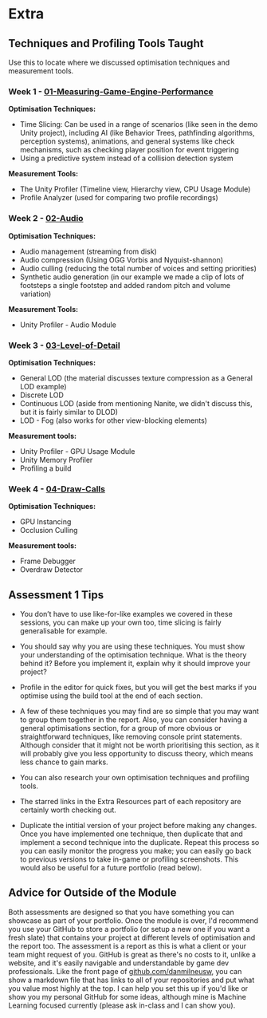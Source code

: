 # Extra
## Techniques and Profiling Tools Taught
Use this to locate where we discussed optimisation techniques and measurement tools.

### Week 1 - [01-Measuring-Game-Engine-Performance](https://github.com/danmilneusw/01-Measuring-Game-Engine-Performance)
**Optimisation Techniques:**
- Time Slicing: Can be used in a range of scenarios (like seen in the demo Unity project), including AI (like Behavior Trees, pathfinding algorithms, perception systems), animations, and general systems like check mechanisms, such as checking player position for event triggering
- Using a predictive system instead of a collision detection system

**Measurement Tools:**
- The Unity Profiler (Timeline view, Hierarchy view, CPU Usage Module)
- Profile Analyzer (used for comparing two profile recordings)

### Week 2 - [02-Audio](https://github.com/danmilneusw/02-Audio)
**Optimisation Techniques:**
- Audio management (streaming from disk)
- Audio compression (Using OGG Vorbis and Nyquist-shannon)
- Audio culling (reducing the total number of voices and setting priorities)
- Synthetic audio generation (in our example we made a clip of lots of footsteps a single footstep and added random pitch and volume variation)

**Measurement Tools:**
- Unity Profiler - Audio Module

### Week 3 - [03-Level-of-Detail](https://github.com/danmilneusw/03-Level-of-Detail)
**Optimisation Techniques:**
- General LOD (the material discusses texture compression as a General LOD example)
- Discrete LOD
- Continuous LOD (aside from mentioning Nanite, we didn't discuss this, but it is fairly similar to DLOD)
- LOD - Fog (also works for other view-blocking elements)

**Measurement tools:**
- Unity Profiler - GPU Usage Module
- Unity Memory Profiler
- Profiling a build

### Week 4 - [04-Draw-Calls](https://github.com/danmilneusw/04-Draw-Calls)
**Optimisation Techniques:**
- GPU Instancing
- Occlusion Culling

**Measurement tools:**
- Frame Debugger
- Overdraw Detector

## Assessment 1 Tips
- You don’t have to use like-for-like examples we covered in these sessions, you can make up your own too, time slicing is fairly generalisable for example.

- You should say why you are using these techniques. You must show your understanding of the optimisation technique. What is the theory behind it? Before you implement it, explain why it should improve your project?

- Profile in the editor for quick fixes, but you will get the best marks if you optimise using the build tool at the end of each section.

- A few of these techniques you may find are so simple that you may want to group them together in the report. Also, you can consider having a general optimisations section, for a group of more obvious or straightforward techniques, like removing console print statements. Although consider that it might not be worth prioritising this section, as it will probably give you less opportunity to discuss theory, which means less chance to gain marks.

- You can also research your own optimisation techniques and profiling tools.

- The starred links in the Extra Resources part of each repository are certainly worth checking out.

- Duplicate the intitial version of your project before making any changes. Once you have implemented one technique, then duplicate that and implement a second technique into the duplicate. Repeat this process so you can easily monitor the progress you make; you can easily go back to previous versions to take in-game or profiling screenshots. This would also be useful for a future portfolio (read below).

## Advice for Outside of the Module
Both assessments are designed so that you have something you can showcase as part of your portfolio. Once the module is over, I'd recommend you use your GitHub to store a portfolio (or setup a new one if you want a fresh slate) that contains your project at different levels of optimisation and the report too. The assessment is a report as this is what a client or your team might request of you. GitHub is great as there's no costs to it, unlike a website, and it's easily navigable and understandable by game dev professionals. Like the front page of [github.com/danmilneusw](github.com/danmilneusw), you can show a markdown file that has links to all of your repositories and put what you value most highly at the top. I can help you set this up if you'd like or show you my personal GitHub for some ideas, although mine is Machine Learning focused currently (please ask in-class and I can show you). 
